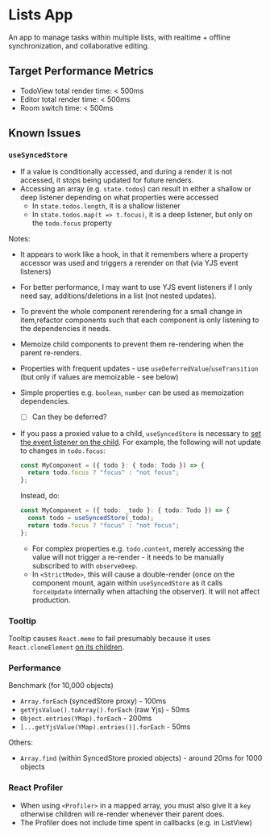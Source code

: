 # Lists App

An app to manage tasks within multiple lists, with realtime + offline synchronization, and collaborative editing.

## Target Performance Metrics

- TodoView total render time: < 500ms
- Editor total render time: < 500ms
- Room switch time: < 500ms

## Known Issues

### `useSyncedStore`

- If a value is conditionally accessed, and during a render it is not accessed, it stops being updated for future renders.
- Accessing an array (e.g. `state.todos`) can result in either a shallow or deep listener depending on what properties were accessed
  - In `state.todos.length`, it is a shallow listener
  - In `state.todos.map(t => t.focus)`, it is a deep listener, but only on the `todo.focus` property

Notes:

- It appears to work like a hook, in that it remembers where a property accessor was used and triggers a rerender on that (via YJS event listeners)
- For better performance, I may want to use YJS event listeners if I only need say, additions/deletions in a list (not nested updates).
- To prevent the whole component rerendering for a small change in item,refactor components such that each component is only listening to the dependencies it needs.
- Memoize child components to prevent them re-rendering when the parent re-renders.
- Properties with frequent updates - use `useDeferredValue`/`useTransition` (but only if values are memoizable - see below)
- Simple properties e.g. `boolean`, `number` can be used as memoization dependencies.
  - [ ] Can they be deferred?
- If you pass a proxied value to a child, `useSyncedStore` is necessary to [set the event listener on the child][use-reactive]. For example, the following will not update to changes in `todo.focus`:

  ```ts
  const MyComponent = ({ todo }: { todo: Todo }) => {
    return todo.focus ? "focus" : "not focus";
  };
  ```

  Instead, do:

  ```ts
  const MyComponent = ({ todo: _todo }: { todo: Todo }) => {
    const todo = useSyncedStore(_todo);
    return todo.focus ? "focus" : "not focus";
  };
  ```

  - For complex properties e.g. `todo.content`, merely accessing the value will not trigger a re-render - it needs to be manually subscribed to with `observeDeep`.
  - In `<StrictMode>`, this will cause a double-render (once on the component mount, again within `useSyncedStore` as it calls `forceUpdate` internally when attaching the observer). It will not affect production.

### Tooltip

Tooltip causes `React.memo` to fail presumably because it uses `React.cloneElement` [on its children][tooltip-clone-element].

### Performance

Benchmark (for 10,000 objects)

- `Array.forEach` (syncedStore proxy) - 100ms
- `getYjsValue().toArray().forEach` (raw Yjs) - 50ms
- `Object.entries(YMap).forEach` - 200ms
- `[...getYjsValue(YMap).entries()].forEach` - 50ms

Others:

- `Array.find` (within SyncedStore proxied objects) - around 20ms for 1000 objects

### React Profiler

- When using `<Profiler>` in a mapped array, you must also give it a `key` otherwise children will re-render whenever their parent does.
- The Profiler does not include time spent in callbacks (e.g. in ListView)

[use-reactive]: https://github.com/YousefED/reactive/blob/main/packages/reactive-react/src/useReactive.ts
[tooltip-clone-element]: https://github.com/mantinedev/mantine/blob/cf0f85faec56615ea5fbd7813e83bac60dbaefb7/src/mantine-core/src/Tooltip/Tooltip.tsx#L193
[yjs]: https://github.com/yjs/yjs
[hocuspocus]: https://tiptap.dev/hocuspocus
[syncedstore]: https://syncedstore.org/docs/
